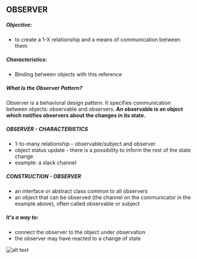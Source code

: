 ## OBSERVER

##### Objective:
- to create a 1-X relationship and a means of communication between them

##### Characteristics:
- Binding between objects with this reference

##### What Is the Observer Pattern?

Observer is a behavioral design pattern. It specifies communication between objects: observable and observers. **An observable is an object which notifies observers about the changes in its state.**

##### OBSERVER - CHARACTERISTICS

- 1-to-many relationship - observable/subject and observer
- object status update - there is a possibility to inform the rest of the state change
- example: a slack channel 

##### CONSTRUCTION - OBSERVER
- an interface or abstract class common to all observers
- an object that can be observed (the channel on the communicator in the example above), often called observable or subject

##### It's a way to:
- connect the observer to the object under observation
- the observer may have reacted to a change of state

![alt text](https://www.researchgate.net/publication/320293474/figure/fig2/AS:548145160962048@1507699398074/UML-class-diagram-showing-the-observer-design-pattern-hierarchy-for-video-sources-and.png)
